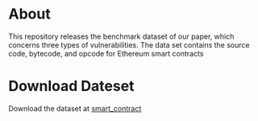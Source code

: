 # About

This repository releases the benchmark dataset of our paper, which concerns three types of vulnerabilities. The data set contains the source code, bytecode, and opcode for Ethereum smart contracts
# Download Dateset

Download the dataset at [smart_contract](https://pan.baidu.com/s/1uBRb_qURBCmxfnPSPfyX2A?pwd=zo8w)


